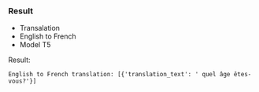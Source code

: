 ### Result
* Transalation
* English to French
* Model T5

Result:
```
English to French translation: [{'translation_text': ' quel âge êtes-vous?'}]
```

